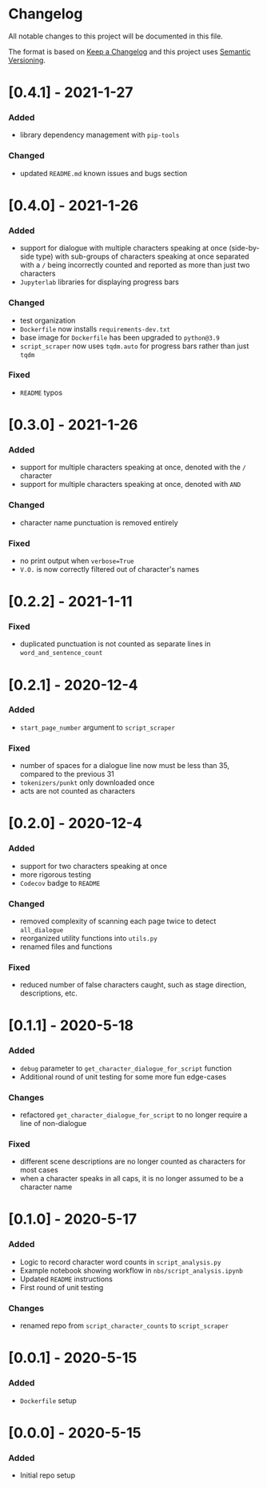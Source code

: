 # Changelog
All notable changes to this project will be documented in this file.

The format is based on [Keep a Changelog](http://keepachangelog.com/en/1.0.0/) and this project uses [Semantic Versioning](http://semver.org/).

# [0.4.1] - 2021-1-27
### Added
 - library dependency management with `pip-tools`
### Changed
 - updated `README.md` known issues and bugs section

# [0.4.0] - 2021-1-26
### Added
 - support for dialogue with multiple characters speaking at once (side-by-side type) with sub-groups of characters speaking at once separated with a `/` being incorrectly counted and reported as more than just two characters
 - `Jupyterlab` libraries for displaying progress bars
### Changed
 - test organization
 - `Dockerfile` now installs `requirements-dev.txt`
 - base image for `Dockerfile` has been upgraded to `python@3.9`
 - `script_scraper` now uses `tqdm.auto` for progress bars rather than just `tqdm`
### Fixed
 - `README` typos

# [0.3.0] - 2021-1-26
### Added
 - support for multiple characters speaking at once, denoted with the `/` character
 - support for multiple characters speaking at once, denoted with `AND`
### Changed
 - character name punctuation is removed entirely
### Fixed
 - no print output when `verbose=True`
 - `V.O.` is now correctly filtered out of character's names

# [0.2.2] - 2021-1-11
### Fixed
 - duplicated punctuation is not counted as separate lines in `word_and_sentence_count`

# [0.2.1] - 2020-12-4
### Added
 - `start_page_number` argument to `script_scraper`
### Fixed
 - number of spaces for a dialogue line now must be less than 35, compared to the previous 31
 - `tokenizers/punkt` only downloaded once
 - acts are not counted as characters

# [0.2.0] - 2020-12-4
### Added
 - support for two characters speaking at once
 - more rigorous testing
 - `Codecov` badge to `README`
### Changed
 - removed complexity of scanning each page twice to detect `all_dialogue`
 - reorganized utility functions into `utils.py`
 - renamed files and functions
### Fixed
 - reduced number of false characters caught, such as stage direction, descriptions, etc.

# [0.1.1] - 2020-5-18
### Added
 - `debug` parameter to `get_character_dialogue_for_script` function
 - Additional round of unit testing for some more fun edge-cases
### Changes
 - refactored `get_character_dialogue_for_script` to no longer require a line of non-dialogue
### Fixed
 - different scene descriptions are no longer counted as characters for most cases
 - when a character speaks in all caps, it is no longer assumed to be a character name

# [0.1.0] - 2020-5-17
### Added
 - Logic to record character word counts in `script_analysis.py`
 - Example notebook showing workflow in `nbs/script_analysis.ipynb`
 - Updated `README` instructions
 - First round of unit testing
### Changes
 - renamed repo from `script_character_counts` to `script_scraper`

# [0.0.1] - 2020-5-15
### Added
 - `Dockerfile` setup

# [0.0.0] - 2020-5-15
### Added
 - Initial repo setup
